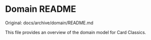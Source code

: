 # Domain README

Original: docs/archive/domain/README.md

This file provides an overview of the domain model for Card Classics.
